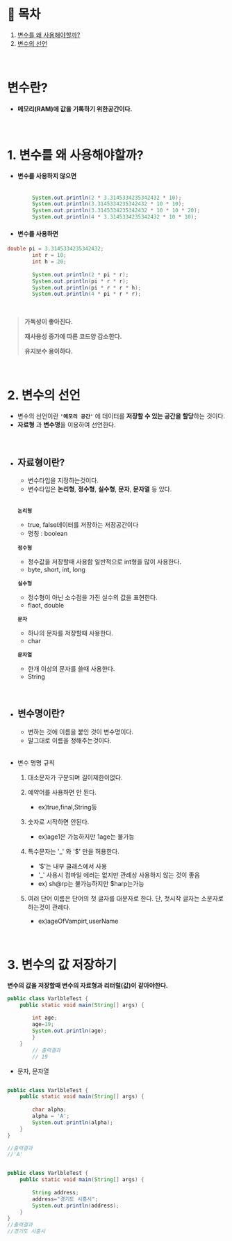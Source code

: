 # 🔖 목차

1. [변수를 왜 사용해야할까?](#1-변수를-왜-사용해야할까) <br/>
2. [변수의 선언](#2-변수의-선언) <br/>


<br/>

# 변수란?

- #### 메모리(RAM)에 값을 기록하기 위한공간이다.

<br/>

# 1. 변수를 왜 사용해야할까?

- #### 변수를 사용하지 않으면

```java
  
		System.out.println(2 * 3.3145334235342432 * 10);
		System.out.println(3.3145334235342432 * 10 * 10);
		System.out.println(3.3145334235342432 * 10 * 10 * 20);
		System.out.println(4 * 3.3145334235342432 * 10 * 10);
```

- #### 변수를 사용하면

```java
double pi = 3.3145334235342432;
		int r = 10;
		int h = 20;
		
		System.out.println(2 * pi * r);
		System.out.println(pi * r * r);
		System.out.println(pi * r * r * h);
		System.out.println(4 * pi * r * r);
```
<br>
 
 > **가독성이 좋아진다.**
 > 
 > **재사용성 증가에 따른 코드양 감소한다.**
 > 
 > **유지보수 용이하다.**

<br/>

# 2. 변수의 선언

- 변수의 선언이란 <code><strong>'메모리 공간'</strong></code> 에 데이터를 **저장할 수 있는 공간을 할당**하는 것이다.
- **자료형** 과 **변수명**을 이용하여 선언한다.

<br/>

- ## 자료형이란?

	- 변수타입을 지정하는것이다.
	- 변수타입은 **논리형**, **정수형**, **실수형**, **문자**, **문자열** 등 있다.<br/><br/>



			
	<code><strong>**논리형**</strong></code>
	- true, false데이터를 저장하는 저장공간이다
	- 명칭 : boolean

	<code><strong>**정수형**</strong></code>

	- 정수값을 저장할때 사용함 일반적으로 int형을 많이 사용한다.
	- byte, short, int, long

	<code><strong>**실수형**</strong></code>

	- 정수형이 아닌 소수점을 가진 실수의 값을 표현한다.
	- flaot, double

	<code><strong>**문자**</strong></code>
	
	- 하나의 문자를 저장할때 사용한다.
	- char

	<code><strong>**문자열**</strong></code>
	
	- 한개 이상의 문자를 쓸때 사용한다.
	- String
	
		
		
<br/>

- ## 변수명이란?

	- 변하는 것에 이름을 붙인 것이 변수명이다.
	- 말그대로 이름을 정해주는것이다.<br><br>
	

- 변수 명명 규칙

	1. 대소문자가 구분되며 길이제한이없다.
	2. 예약어를 사용하면 안 된다.
		- ex)true,final,String등

	3. 숫자로 시작하면 안된다.
		- ex)age1은 가능하지만 1age는 불가능

	4. 특수문자는 '_' 와 '$' 만을 허용한다.
		- '$'는 내부 클래스에서 사용
		- '_' 사용시 컴파일 에러는 없지만 관례상 사용하지 않는 것이 좋음
		- ex) sh@rp는 불가능하지만 $harp는가능

	5. 여러 단어 이름은 단어의 첫 글자를 대문자로 한다. 단, 첫시작 글자는 소문자로 하는것이 관례다.
		- ex)ageOfVampirt,userName

<br/>

# 3. 변수의 값 저장하기

**변수의 값을 저장할때 변수의 자료형과 리터럴(값)이 같아야한다.**

```java
public class VarlbleTest {
	public static void main(String[] args) {
	
		int age;
		age=19;
		System.out.println(age);
		}
	}	
		// 출력결과
		// 19
```		

- 문자, 문자열

```java

public class VarlbleTest {
	public static void main(String[] args) {
	
		char alpha;
		alpha = 'A';
		System.out.println(alpha);
	}
}	

//출력결과
//'A'
```
```java

public class VarlbleTest {
	public static void main(String[] args) {
	
		String address;
		address="경기도 시흥시";
		System.out.println(address);
	}
}	
//출력결과
//경기도 시흥시
```




	
	
	
	
	






	
	
	
	




		
	

		
		
	
		

		
	


          
   
